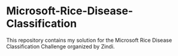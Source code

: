 # Microsoft-Rice-Disease-Classification
This repository contains my solution for the Microsoft Rice Disease Classification Challenge organized by Zindi.
